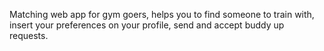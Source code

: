 Matching web app for gym goers, helps you to find someone to train with, insert your preferences on your profile, send and accept buddy up requests.
